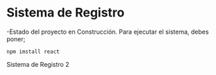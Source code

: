 <h1> Sistema de Registro </h1>
-Estado del proyecto en Construcción.
Para ejecutar el sistema, debes poner;

```npm imstall react```

Sistema de Registro 2
